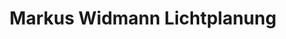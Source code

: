 ---
title: "Markus Widmann Lichtplanung"
url: /muenchen/markus-widmann-lichtplanung/
shop: Lampen
---